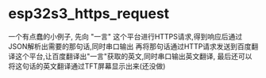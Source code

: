 # esp32s3_https_request
一个有点蠢的小例子,
先向 "一言" 这个平台进行HTTPS请求,得到响应后通过JSON解析出需要的那句话,同时串口输出
再将那句话通过HTTP请求发送到百度翻译这个平台,让百度翻译出"一言"获取的英文,同时串口输出英文翻译,
最后还可以将这句话的英文翻译通过TFT屏幕显示出来(还没做)
